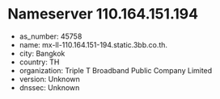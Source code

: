 # Nameserver 110.164.151.194

* as_number: 45758
* name: mx-ll-110.164.151-194.static.3bb.co.th.
* city: Bangkok
* country: TH
* organization: Triple T Broadband Public Company Limited
* version: Unknown
* dnssec: Unknown

